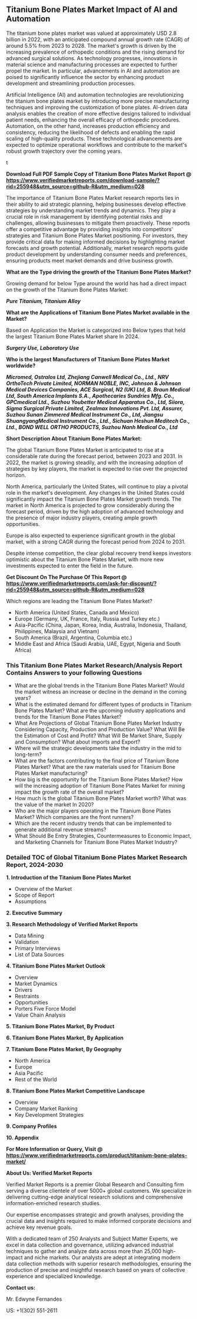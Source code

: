 <h2>Titanium Bone Plates Market Impact of AI and Automation</h2><p>The titanium bone plates market was valued at approximately USD 2.8 billion in 2022, with an anticipated compound annual growth rate (CAGR) of around 5.5% from 2023 to 2028. The market's growth is driven by the increasing prevalence of orthopedic conditions and the rising demand for advanced surgical solutions. As technology progresses, innovations in material science and manufacturing processes are expected to further propel the market. In particular, advancements in AI and automation are poised to significantly influence the sector by enhancing product development and streamlining production processes.</p><p>Artificial Intelligence (AI) and automation technologies are revolutionizing the titanium bone plates market by introducing more precise manufacturing techniques and improving the customization of bone plates. AI-driven data analysis enables the creation of more effective designs tailored to individual patient needs, enhancing the overall efficacy of orthopedic procedures. Automation, on the other hand, increases production efficiency and consistency, reducing the likelihood of defects and enabling the rapid scaling of high-quality products. These technological advancements are expected to optimize operational workflows and contribute to the market's robust growth trajectory over the coming years.</p>t</p><p id="" class=""><strong>Download Full PDF Sample Copy of Titanium Bone Plates Market Report @ <a href="https://www.verifiedmarketreports.com/download-sample/?rid=255948&utm_source=github-R&utm_medium=028" target="_blank">https://www.verifiedmarketreports.com/download-sample/?rid=255948&utm_source=github-R&utm_medium=028</a></strong></p><p>The importance of&nbsp;Titanium Bone Plates Market research reports lies in their ability to aid strategic planning, helping businesses develop effective strategies by understanding market trends and dynamics. They play a crucial role in risk management by identifying potential risks and challenges, allowing businesses to mitigate them proactively. These reports offer a competitive advantage by providing insights into competitors' strategies and Titanium Bone Plates Market positioning. For investors, they provide critical data for making informed decisions by highlighting market forecasts and growth potential. Additionally, market research reports guide product development by understanding consumer needs and preferences, ensuring products meet market demands and drive business growth.</p><p><strong>What are the&nbsp;Type driving the growth of the Titanium Bone Plates Market?</strong></p><p id="" class="">Growing demand for below Type around the world has had a direct impact on the growth of the Titanium Bone Plates Market:</p><em><strong>Pure Titanium, Titanium Alloy</strong></em></p><strong>What are the&nbsp;Applications&nbsp;of Titanium Bone Plates Market available in the Market?</strong></p><p id="" class="">Based on Application the Market is categorized into Below types that held the largest Titanium Bone Plates Market share In 2024.</p><em><strong>Surgery Use, Laboratory Use</strong></em></p><strong>Who is the largest Manufacturers of Titanium Bone Plates Market worldwide?</strong></p><p><em><strong>Micromed, Ostralos Ltd, Zhejiang Canwell Medical Co., Ltd., NRV OrthoTech Private Limited, NORMAN NOBLE, INC, Johnson & Johnson Medical Devices Companies, ACE Surgical, N2 (UK) Ltd, B. Braun Medical Ltd, South America Implants S.A., Apothecaries Sundries Mfg. Co., GPCmedical Ltd., Suzhou Youbetter Medical Apparatus Co., Ltd, Siiora, Sigma Surgical Private Limited, Zealmax Innovations Pvt. Ltd, Assurer, Suzhou Sunan Zimmered Medical Instrument Co., Ltd, Jiangsu ShuangyangMedical Instrument Co., Ltd., Sichuan Heshun Meditech Co., Ltd., BOND WELL ORTHO PRODUCTS, Suzhou Nanh Medical Co., Ltd</strong></em></p><p id="" class=""><strong>Short Description About Titanium Bone Plates Market:</strong></p><p>The global Titanium Bone Plates Market is anticipated to rise at a considerable rate during the forecast period, between 2023 and 2031. In 2022, the market is growing steadily, and with the increasing adoption of strategies by key players, the market is expected to rise over the projected horizon.</p><p>North America, particularly the United States, will continue to play a pivotal role in the market's development. Any changes in the United States could significantly impact the Titanium Bone Plates Market growth trends. The market in North America is projected to grow considerably during the forecast period, driven by the high adoption of advanced technology and the presence of major industry players, creating ample growth opportunities.</p><p>Europe is also expected to experience significant growth in the global market, with a strong CAGR during the forecast period from 2024 to 2031.</p><p>Despite intense competition, the clear global recovery trend keeps investors optimistic about the Titanium Bone Plates Market, with more new investments expected to enter the field in the future.</p><p id="" class=""><strong>Get Discount On The Purchase Of This Report @ <a href="https://www.verifiedmarketreports.com/ask-for-discount/?rid=255948&utm_source=github-R&utm_medium=028" target="_blank">https://www.verifiedmarketreports.com/ask-for-discount/?rid=255948&utm_source=github-R&utm_medium=028</a></strong></p>Which regions are leading the Titanium Bone Plates Market?</p><ul><li>North America (United States, Canada and Mexico)</li><li>Europe (Germany, UK, France, Italy, Russia and Turkey etc.)</li><li>Asia-Pacific (China, Japan, Korea, India, Australia, Indonesia, Thailand, Philippines, Malaysia and Vietnam)</li><li>South America (Brazil, Argentina, Columbia etc.)</li><li>Middle East and Africa (Saudi Arabia, UAE, Egypt, Nigeria and South Africa)</li></ul><h3 id="" class="">This Titanium Bone Plates Market Research/Analysis Report Contains Answers to your following Questions</h3><ul><li>What are the global trends in the Titanium Bone Plates Market? Would the market witness an increase or decline in the demand in the coming years?</li><li>What is the estimated demand for different types of products in Titanium Bone Plates Market? What are the upcoming industry applications and trends for the Titanium Bone Plates Market?</li><li>What Are Projections of Global Titanium Bone Plates Market Industry Considering Capacity, Production and Production Value? What Will Be the Estimation of Cost and Profit? What Will Be Market Share, Supply and Consumption? What about imports and Export?</li><li>Where will the strategic developments take the industry in the mid to long-term?</li><li>What are the factors contributing to the final price of Titanium Bone Plates Market? What are the raw materials used for Titanium Bone Plates Market manufacturing?</li><li>How big is the opportunity for the Titanium Bone Plates Market? How will the increasing adoption of Titanium Bone Plates Market for mining impact the growth rate of the overall market?</li><li>How much is the global Titanium Bone Plates Market worth? What was the value of the market In 2020?</li><li>Who are the major players operating in the Titanium Bone Plates Market? Which companies are the front runners?</li><li>Which are the recent industry trends that can be implemented to generate additional revenue streams?</li><li>What Should Be Entry Strategies, Countermeasures to Economic Impact, and Marketing Channels for Titanium Bone Plates Market Industry?</li></ul><h3 id="" class="">Detailed TOC of Global Titanium Bone Plates Market Research Report, 2024-2030</h3><p id="" class=""><strong>1. Introduction of the Titanium Bone Plates Market</strong></p><ul><li>Overview of the Market</li><li>Scope of Report</li><li>Assumptions</li></ul><p id="" class=""><strong>2. Executive Summary</strong></p><p id="" class=""><strong>3. Research Methodology of Verified Market Reports</strong></p><ul><li>Data Mining</li><li>Validation</li><li>Primary Interviews</li><li>List of Data Sources</li></ul><p id="" class=""><strong>4. Titanium Bone Plates Market Outlook</strong></p><ul><li>Overview</li><li>Market Dynamics</li><li>Drivers</li><li>Restraints</li><li>Opportunities</li><li>Porters Five Force Model</li><li>Value Chain Analysis</li></ul><p id="" class=""><strong>5. Titanium Bone Plates Market, By Product</strong></p><p id="" class=""><strong>6. Titanium Bone Plates Market, By Application</strong></p><p id="" class=""><strong>7. Titanium Bone Plates Market, By Geography</strong></p><ul><li>North America</li><li>Europe</li><li>Asia Pacific</li><li>Rest of the World</li></ul><p id="" class=""><strong>8. Titanium Bone Plates Market Competitive Landscape</strong></p><ul><li>Overview</li><li>Company Market Ranking</li><li>Key Development Strategies</li></ul><p id="" class=""><strong>9. Company Profiles</strong></p><p id="" class=""><strong>10. Appendix</strong></p><p id="" class=""><strong>For More Information or Query, Visit @ <a href="https://www.verifiedmarketreports.com/product/titanium-bone-plates-market/" target="_blank">https://www.verifiedmarketreports.com/product/titanium-bone-plates-market/</a></strong></p><p id="" class=""><strong>About Us: Verified Market Reports</strong></p><p id="" class="">Verified Market Reports is a premier Global Research and Consulting firm serving a diverse clientele of over 5000+ global customers. We specialize in delivering cutting-edge analytical research solutions and comprehensive information-enriched research studies.</p><p id="" class="">Our expertise encompasses strategic and growth analyses, providing the crucial data and insights required to make informed corporate decisions and achieve key revenue goals.</p><p id="" class="">With a dedicated team of 250 Analysts and Subject Matter Experts, we excel in data collection and governance, utilizing advanced industrial techniques to gather and analyze data across more than 25,000 high-impact and niche markets. Our analysts are adept at integrating modern data collection methods with superior research methodologies, ensuring the production of precise and insightful research based on years of collective experience and specialized knowledge.</p><p id="" class=""><strong>Contact us:</strong></p><p id="" class="">Mr. Edwyne Fernandes</p><p id="" class="">US: +1(302) 551-2611</p>
